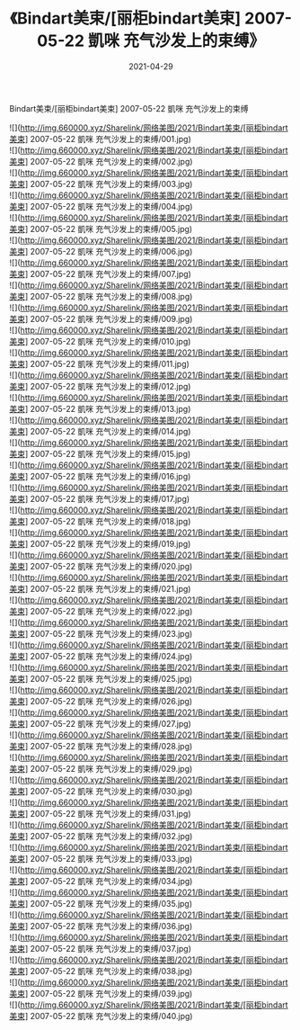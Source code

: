 ﻿---
layout: post
title:  《Bindart美束/[丽柜bindart美束] 2007-05-22 凱咪 充气沙发上的束缚》
date:   2021-04-29
img: http://img.660000.xyz/Sharelink/网络美图/2021/Bindart美束/[丽柜bindart美束] 2007-05-22 凱咪 充气沙发上的束缚/000.jpg
categories: [美女, 清纯, 唯美]
---

Bindart美束/[丽柜bindart美束] 2007-05-22 凱咪 充气沙发上的束缚

 ![](http://img.660000.xyz/Sharelink/网络美图/2021/Bindart美束/[丽柜bindart美束] 2007-05-22 凱咪 充气沙发上的束缚/001.jpg) <br>![](http://img.660000.xyz/Sharelink/网络美图/2021/Bindart美束/[丽柜bindart美束] 2007-05-22 凱咪 充气沙发上的束缚/002.jpg) <br>![](http://img.660000.xyz/Sharelink/网络美图/2021/Bindart美束/[丽柜bindart美束] 2007-05-22 凱咪 充气沙发上的束缚/003.jpg) <br>![](http://img.660000.xyz/Sharelink/网络美图/2021/Bindart美束/[丽柜bindart美束] 2007-05-22 凱咪 充气沙发上的束缚/004.jpg) <br>![](http://img.660000.xyz/Sharelink/网络美图/2021/Bindart美束/[丽柜bindart美束] 2007-05-22 凱咪 充气沙发上的束缚/005.jpg) <br>![](http://img.660000.xyz/Sharelink/网络美图/2021/Bindart美束/[丽柜bindart美束] 2007-05-22 凱咪 充气沙发上的束缚/006.jpg) <br>![](http://img.660000.xyz/Sharelink/网络美图/2021/Bindart美束/[丽柜bindart美束] 2007-05-22 凱咪 充气沙发上的束缚/007.jpg) <br>![](http://img.660000.xyz/Sharelink/网络美图/2021/Bindart美束/[丽柜bindart美束] 2007-05-22 凱咪 充气沙发上的束缚/008.jpg) <br>![](http://img.660000.xyz/Sharelink/网络美图/2021/Bindart美束/[丽柜bindart美束] 2007-05-22 凱咪 充气沙发上的束缚/009.jpg) <br>![](http://img.660000.xyz/Sharelink/网络美图/2021/Bindart美束/[丽柜bindart美束] 2007-05-22 凱咪 充气沙发上的束缚/010.jpg) <br>![](http://img.660000.xyz/Sharelink/网络美图/2021/Bindart美束/[丽柜bindart美束] 2007-05-22 凱咪 充气沙发上的束缚/011.jpg) <br>![](http://img.660000.xyz/Sharelink/网络美图/2021/Bindart美束/[丽柜bindart美束] 2007-05-22 凱咪 充气沙发上的束缚/012.jpg) <br>![](http://img.660000.xyz/Sharelink/网络美图/2021/Bindart美束/[丽柜bindart美束] 2007-05-22 凱咪 充气沙发上的束缚/013.jpg) <br>![](http://img.660000.xyz/Sharelink/网络美图/2021/Bindart美束/[丽柜bindart美束] 2007-05-22 凱咪 充气沙发上的束缚/014.jpg) <br>![](http://img.660000.xyz/Sharelink/网络美图/2021/Bindart美束/[丽柜bindart美束] 2007-05-22 凱咪 充气沙发上的束缚/015.jpg) <br>![](http://img.660000.xyz/Sharelink/网络美图/2021/Bindart美束/[丽柜bindart美束] 2007-05-22 凱咪 充气沙发上的束缚/016.jpg) <br>![](http://img.660000.xyz/Sharelink/网络美图/2021/Bindart美束/[丽柜bindart美束] 2007-05-22 凱咪 充气沙发上的束缚/017.jpg) <br>![](http://img.660000.xyz/Sharelink/网络美图/2021/Bindart美束/[丽柜bindart美束] 2007-05-22 凱咪 充气沙发上的束缚/018.jpg) <br>![](http://img.660000.xyz/Sharelink/网络美图/2021/Bindart美束/[丽柜bindart美束] 2007-05-22 凱咪 充气沙发上的束缚/019.jpg) <br>![](http://img.660000.xyz/Sharelink/网络美图/2021/Bindart美束/[丽柜bindart美束] 2007-05-22 凱咪 充气沙发上的束缚/020.jpg) <br>![](http://img.660000.xyz/Sharelink/网络美图/2021/Bindart美束/[丽柜bindart美束] 2007-05-22 凱咪 充气沙发上的束缚/021.jpg) <br>![](http://img.660000.xyz/Sharelink/网络美图/2021/Bindart美束/[丽柜bindart美束] 2007-05-22 凱咪 充气沙发上的束缚/022.jpg) <br>![](http://img.660000.xyz/Sharelink/网络美图/2021/Bindart美束/[丽柜bindart美束] 2007-05-22 凱咪 充气沙发上的束缚/023.jpg) <br>![](http://img.660000.xyz/Sharelink/网络美图/2021/Bindart美束/[丽柜bindart美束] 2007-05-22 凱咪 充气沙发上的束缚/024.jpg) <br>![](http://img.660000.xyz/Sharelink/网络美图/2021/Bindart美束/[丽柜bindart美束] 2007-05-22 凱咪 充气沙发上的束缚/025.jpg) <br>![](http://img.660000.xyz/Sharelink/网络美图/2021/Bindart美束/[丽柜bindart美束] 2007-05-22 凱咪 充气沙发上的束缚/026.jpg) <br>![](http://img.660000.xyz/Sharelink/网络美图/2021/Bindart美束/[丽柜bindart美束] 2007-05-22 凱咪 充气沙发上的束缚/027.jpg) <br>![](http://img.660000.xyz/Sharelink/网络美图/2021/Bindart美束/[丽柜bindart美束] 2007-05-22 凱咪 充气沙发上的束缚/028.jpg) <br>![](http://img.660000.xyz/Sharelink/网络美图/2021/Bindart美束/[丽柜bindart美束] 2007-05-22 凱咪 充气沙发上的束缚/029.jpg) <br>![](http://img.660000.xyz/Sharelink/网络美图/2021/Bindart美束/[丽柜bindart美束] 2007-05-22 凱咪 充气沙发上的束缚/030.jpg) <br>![](http://img.660000.xyz/Sharelink/网络美图/2021/Bindart美束/[丽柜bindart美束] 2007-05-22 凱咪 充气沙发上的束缚/031.jpg) <br>![](http://img.660000.xyz/Sharelink/网络美图/2021/Bindart美束/[丽柜bindart美束] 2007-05-22 凱咪 充气沙发上的束缚/032.jpg) <br>![](http://img.660000.xyz/Sharelink/网络美图/2021/Bindart美束/[丽柜bindart美束] 2007-05-22 凱咪 充气沙发上的束缚/033.jpg) <br>![](http://img.660000.xyz/Sharelink/网络美图/2021/Bindart美束/[丽柜bindart美束] 2007-05-22 凱咪 充气沙发上的束缚/034.jpg) <br>![](http://img.660000.xyz/Sharelink/网络美图/2021/Bindart美束/[丽柜bindart美束] 2007-05-22 凱咪 充气沙发上的束缚/035.jpg) <br>![](http://img.660000.xyz/Sharelink/网络美图/2021/Bindart美束/[丽柜bindart美束] 2007-05-22 凱咪 充气沙发上的束缚/036.jpg) <br>![](http://img.660000.xyz/Sharelink/网络美图/2021/Bindart美束/[丽柜bindart美束] 2007-05-22 凱咪 充气沙发上的束缚/037.jpg) <br>![](http://img.660000.xyz/Sharelink/网络美图/2021/Bindart美束/[丽柜bindart美束] 2007-05-22 凱咪 充气沙发上的束缚/038.jpg) <br>![](http://img.660000.xyz/Sharelink/网络美图/2021/Bindart美束/[丽柜bindart美束] 2007-05-22 凱咪 充气沙发上的束缚/039.jpg) <br>![](http://img.660000.xyz/Sharelink/网络美图/2021/Bindart美束/[丽柜bindart美束] 2007-05-22 凱咪 充气沙发上的束缚/040.jpg) <br>
